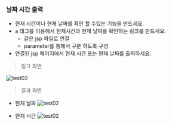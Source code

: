 ### 날짜 시간 출력

* 현재 시간이나 현재 날짜를 확인 할 수있는 기능을 만드세요. 
* a 태그를 이용해서 현재시간과 현재 날짜를 확인하는 링크를 만드세요. 
    * 같은 jsp 파일로 연결
    * parameter를 통해서 구분 하도록 구성
* 연결된 jsp 페이지에서 현재 시간 또는 현재 날짜를 출력하세요. 

> 링크 화면 

![test02](/material/images/dulumary/web/jsp/test02_input.png)

> 결과 화면

* 현재 날짜 
![test02](/material/images/dulumary/web/jsp/test02_result1.png)

* 현재 시간 
![test02](/material/images/dulumary/web/jsp/test02_result1.png)